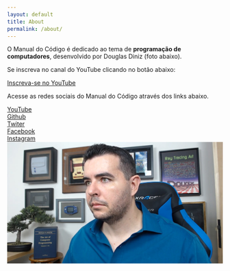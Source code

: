 ```yaml
---
layout: default
title: About
permalink: /about/
---
```


O Manual do Código é dedicado ao tema de **programação de computadores**, desenvolvido por Douglas Diniz (foto abaixo).

Se inscreva no canal do YouTube clicando no botão abaixo:

<div class="home_wrapper">
    <div class="welcome-block">
        <div class="presentation">
            <div class="social-medias-links">
                <div><a href="{{ site.links.youtube }}?sub_confirmation=1" target="_blank" class="button-base youtube">Inscreva-se no YouTube</a></div> 
            </div>
        </div>
    </div>
</div>


<p>Acesse as redes sociais do Manual do Código através dos links abaixo.</p>

<div class="home_wrapper">
    <div class="welcome-block">
        <div class="presentation">                
                <div class="social-medias-links">
                    <div><a href="{{site.links.youtube}}" target="_blank" class="button-base youtube-small">YouTube</a></div>
                    <div><a href="{{site.links.github}}" target="_blank" class="button-base github">Github</a></div>
                    <div><a href="{{site.links.twitter}}" target="_blank" class="button-base twiter">Twiter</a></div>
                    <div><a href="{{site.links.facebook}}" target="_blank" class="button-base facebook">Facebook</a></div>
                    <div><a href="{{site.links.instagram}}" target="_blank" class="button-base instagram">Instagram</a></div>
                </div>
        </div>
    </div>
</div>

<img src="/assets/img/doug.jpg" alt="Foto Doug" />